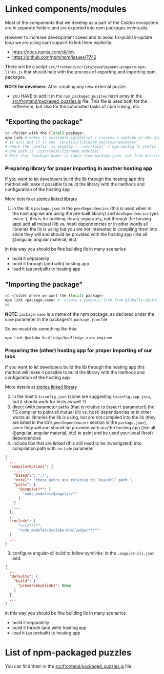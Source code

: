 # Linked components/modules

Most of the components that we develop as a part of the Colabo ecosystem are in separate folders and are exported into npm packages eventually.

However to increase development speed and to avoid fix-publish-update loop we are using npm support to link them explicitly.

+ https://docs.npmjs.com/cli/link
+ https://github.com/npm/npm/issues/7742

There will be a script `src/frontend/scripts/development-prepare-npm-links.js` that should help with the process of exporting and importing npm packages.

**NOTE for develoers**: After creating any new external puzzle
* you HAVE to add it in the `npm_packaged_puzzles` hash array in the [src/frontend/packaged_puzzles.js](src/frontend/packaged_puzzles.js) file. This file is used both for the refference, but also for the automated tasks of npm linking, etc.

## "Exporting the package"

```sh
cd <folder with the (local) package>
npm link # makes it available (globally) / creates a symlink in the global folder
# it will put it in the `{prefix}/lib/node_modules/<package>`
# where the `prefix` is usually : `/usr/local` (`npm config ls prefix`)
# and path is `/usr/local/lib/node_modules/`
# Note that *package-name* is taken from package.json, not from directory name.
```

### Preparing library for proper importing in another hosting app

If you want to let developers build the lib through the hosting app this method will make it possible to build the library with the methods and configuration of the hosting app

More details at [stories linked library](https://github.com/angular/angular-cli/wiki/stories-linked-library)

1. in the lib's `package.json` in the `peerDependencies` (this is used when in the host app we are using the pre-built library) and `devDependencies` (yes twice :), this is for building library separately, not through the hosting app) add all mutual (lib vs. host) dependencies or in other words all libraries the lib is using but you are not interested in compiling them into since they will and should be provided with the hosting app (like all @angular, angular material, etc).

in this way you should be fine building lib in many scenarios
  - build it separatelly
  - build it through (and with) hosting app
  - load it (as prebuilt) to hosting app

## "Importing the package"

```sh
cd <folder where we want the (local) package>
npm link <package-name> #  create a symbolic link from globally-installed package-name to node_modules/ of the current folder
cd
```

**NOTE**: `package-name` is a name of the npm package, as declared under the `name` parameter in the packages's `package.json` file

So we would do something like this:

```sh
npm link @colabo-knalledge/knalledge_view_enginee
```

### Preparing the (other) hosting app for proper importing of our labs

If you want to let developers build the lib through the hosting app this method will make it possible to build the library with the methods and configuration of the hosting app

More details at [stories linked library](https://github.com/angular/angular-cli/wiki/stories-linked-library)

2. in the host's `tsconfig.json` (some are suggesting `tsconfig.app.json`, but it should work for tests as well ?)
  1. direct (with parameter `paths` (that is relative to `baseUrl` parameter)) the TS compiler to point all mutual (lib vs. host) dependencies or in other words all libraries the lib is using, but are not compiled into the lib (they are listed in the lib's `peerDependencies` section in the `package.json`), since they will and should be provided with our/the hosting app (like all @angular, angular material, etc) to point and be used your local (host) dependencies
  2. include libs that are linked (this still need to be investigated) into compilation path with `include` parameter

```json
{
  ...
  "compilerOptions": {
    ...
    "baseUrl": "./",
    "note1": "these paths are relative to `baseUrl` path.",
    "paths": {
      "@angular/*": [
        "node_modules/@angular/*"
      ]
    }
    ...
  },
  ,
  "include": [
      "src/**/*",
      "node_modules/@colabo-knalledge/**/*"
  ]
  ...
}
```
3. configure angular-cli build to follow symlinks: in the `.angular-cli.json` add:

```json
{
  ...
  "defaults": {
    "build": {
      "preserveSymlinks": true
    }
  }
  ...
}
```
in this way you should be fine building lib in many scenarios
  - build it separatelly
  - build it throuh (and with) hosting app
  - load it (as prebuilt) to hosting app

# List of npm-packaged puzzles

You can find them in the [src/frontend/packaged_puzzles.js](src/frontend/packaged_puzzles.js) file
